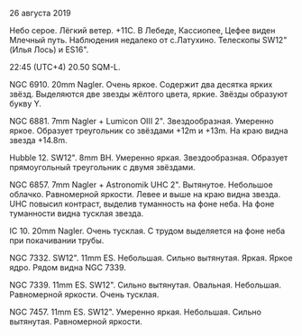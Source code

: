 26 августа 2019

Небо серое. Лёгкий ветер. +11C. В Лебеде, Кассиопее, Цефее виден Млечный путь. Наблюдения недалеко от с.Латухино. Телескопы SW12" (Илья Лось) и ES16".

22:45 (UTC+4) 20.50 SQM-L.

NGC 6910. 20mm Nagler. Очень яркое. Содержит два десятка ярких звёзд. Выделяются две звезды жёлтого цвета, яркие. Звёзды образуют букву Y.

NGC 6881. 7mm Nagler + Lumicon OIII 2". Звездообразная. Умеренно яркое. Образует треугольник со звёздами +12m и +13m. На краю видна звезда +14.8m.

Hubble 12. SW12". 8mm BH. Умеренно яркая. Звездообразная. Образует прямоугольный треугольник с двумя звёздами.

NGC 6857. 7mm Nagler + Astronomik UHC 2". Вытянутое. Небольшое облачко. Равномерной яркости. Левее и выше на краю видна звезда. UHC повысил контраст, выделив туманность на фоне неба. На фоне туманности видна тусклая звезда.

IC 10. 20mm Nagler. Очень тусклая. С трудом выделяется на фоне неба при покачивании трубы.

NGC 7332. SW12". 11mm ES. Небольшая. Сильно вытянутая. Яркая. Яркое ядро. Рядом видна NGC 7339.

NGC 7339. 11mm ES. SW12". Сильно вытянутая. Овальная. Небольшая. Равномерной яркости. Очень тусклая.

NGC 7457. 11mm ES. SW12". Умеренно яркая. Небольшая. Сильно вытянутая. Равномерной яркости.
